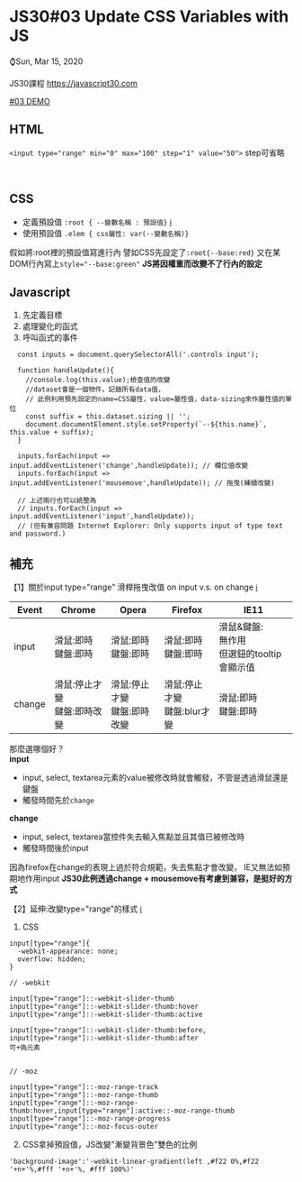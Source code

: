 # JS30#03 Update CSS Variables with JS
⌚️Sun, Mar 15, 2020 

JS30課程 https://javascript30.com

[#03 DEMO](https://gbuzz45.github.io/gbuzz45-JS30-demo/03_updateCSSwithJS/03_updateCSSwithJS.html)


## HTML
`<input type="range" min="0" max="100" step="1" value="50">`
step可省略


<br>

## CSS
- 定義預設值 `:root { --變數名稱 : 預設值}` [:information_source:](https://developer.mozilla.org/en-US/docs/Web/CSS/:root)
- 使用預設值 `.elem { css屬性: var(--變數名稱)}`

假如將:root裡的預設值寫進行內
譬如CSS先設定了`:root{--base:red}`
又在某DOM行內寫上`style="--base:green"`
**JS將因權重而改變不了行內的設定**


## Javascript
1. 先定義目標
2. 處理變化的函式
3. 呼叫函式的事件

```
  const inputs = document.querySelectorAll('.controls input');

  function handleUpdate(){
    //console.log(this.value);檢查值的改變
    //dataset會是一個物件，記錄所有data值，
    // 此例利用預先設定的name=CSS屬性，value=屬性值，data-sizing來作屬性值的單位
    const suffix = this.dataset.sizing || '';
    document.documentElement.style.setProperty(`--${this.name}`, this.value + suffix);
  }

  inputs.forEach(input => input.addEventListener('change',handleUpdate)); // 欄位值改變
  inputs.forEach(input => input.addEventListener('mousemove',handleUpdate)); // 拖曳(練續改變)

  // 上述兩行也可以統整為
  // inputs.forEach(input => input.addEventListener('input',handleUpdate));
  // (但有兼容問題 Internet Explorer: Only supports input of type text and password.)
```



## 補充
【1】關於input type="range" 滑桿拖曳改值 on input v.s. on change [:information_source:](https://www.impressivewebs.com/onchange-vs-oninput-for-range-sliders/)

|Event|Chrome|Opera|Firefox|IE11|
|---|---|---|---|---|
|input|滑鼠:即時<br>鍵盤:即時|滑鼠:即時<br>鍵盤:即時|滑鼠:即時<br>鍵盤:即時|滑鼠&鍵盤:<br>無作用<br>但選鈕的tooltip會顯示值|
|change|滑鼠:停止才變<br>鍵盤:即時改變|滑鼠:停止才變<br>鍵盤:即時改變|滑鼠:停止才變<br>鍵盤:blur才變|滑鼠:即時<br>鍵盤:即時|

那麼選哪個好？<br>
**input**
- input, select, textarea元素的value被修改時就會觸發，不管是透過滑鼠還是鍵盤
- 觸發時間先於`change`

**change**
- input, select, textarea當控件失去輸入焦點並且其值已被修改時
- 觸發時間後於input
  
因為firefox在change的表現上過於符合規範，失去焦點才會改變，
IE又無法如預期地作用input
**JS30此例透過change + mousemove有考慮到兼容，是挺好的方式**
<br>

【2】延伸:改變type="range"的樣式 [:information_source:](https://www.oxxostudio.tw/articles/201503/html5-input-range-style.html)

1. CSS

```
input[type="range"]{
  -webkit-appearance: none;
  overflow: hidden;
}

// -webkit

input[type="range"]::-webkit-slider-thumb
input[type="range"]::-webkit-slider-thumb:hover
input[type="range"]::-webkit-slider-thumb:active

input[type="range"]::-webkit-slider-thumb:before,
input[type="range"]::-webkit-slider-thumb:after
可+偽元素


// -moz

input[type="range"]::-moz-range-track
input[type="range"]::-moz-range-thumb
input[type="range"]::-moz-range-thumb:hover,input[type="range"]:active::-moz-range-thumb
input[type="range"]::-moz-range-progress
input[type="range"]::-moz-focus-outer
```


2. CSS拿掉預設值，JS改變"漸變背景色"雙色的比例
```
'background-image':'-webkit-linear-gradient(left ,#f22 0%,#f22 '+n+'%,#fff '+n+'%, #fff 100%)'
```
